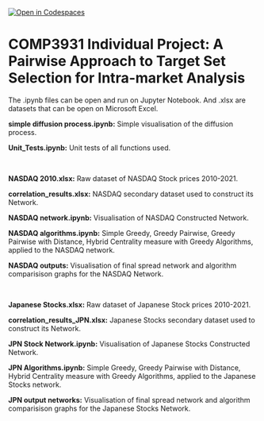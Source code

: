 [![Open in Codespaces](https://classroom.github.com/assets/launch-codespace-7f7980b617ed060a017424585567c406b6ee15c891e84e1186181d67ecf80aa0.svg)](https://classroom.github.com/open-in-codespaces?assignment_repo_id=13624875)
# COMP3931 Individual Project: A Pairwise Approach to Target Set Selection for Intra-market Analysis

The .ipynb files can be open and run on Jupyter Notebook. And .xlsx are datasets that can be open on Microsoft Excel.

**simple diffusion process.ipynb:** Simple visualisation of the diffusion process.

**Unit_Tests.ipynb:** Unit tests of all functions used.

<br>

**NASDAQ 2010.xlsx:** Raw dataset of NASDAQ Stock prices 2010-2021.

**correlation_results.xlsx:** NASDAQ secondary dataset used to construct its Network.

**NASDAQ network.ipynb:** Visualisation of NASDAQ Constructed Network.

**NASDAQ algorithms.ipynb:** Simple Greedy, Greedy Pairwise, Greedy Pairwise with Distance, Hybrid Centrality measure with Greedy Algorithms, applied to the NASDAQ network.

**NASDAQ outputs:** Visualisation of final spread network and algorithm comparisison graphs for the NASDAQ Network. 

<br>

**Japanese Stocks.xlsx:** Raw dataset of Japanese Stock prices 2010-2021.

**correlation_results_JPN.xlsx:** Japanese Stocks secondary dataset used to construct its Network.

**JPN Stock Network.ipynb:** Visualisation of Japanese Stocks Constructed Network.

**JPN Algorithms.ipynb:** Simple Greedy, Greedy Pairwise with Distance, Hybrid Centrality measure with Greedy Algorithms, applied to the Japanese Stocks network.

**JPN output networks:** Visualisation of final spread network and algorithm comparisison graphs for the Japanese Stocks Network.

